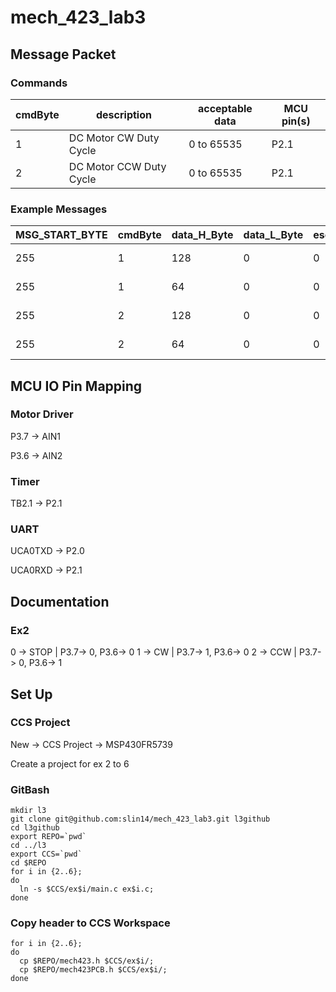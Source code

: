 # mech_423_lab3
## Message Packet
### Commands
| cmdByte | description              | acceptable data | MCU pin(s)          |
|---------|--------------------------|-----------------|---------------------|
|  1      | DC Motor CW  Duty Cycle  | 0 to 65535      | P2.1                |
|  2      | DC Motor CCW Duty Cycle  | 0 to 65535      | P2.1                |

### Example Messages
| MSG_START_BYTE | cmdByte| data_H_Byte | data_L_Byte | escByte | data_modified |
|----------------|--------|-------------|-------------|---------|---------------|
| 255            | 1      | 128         | 0           | 0       | 32768 -> 50%  |
| 255            | 1      |  64         | 0           | 0       | 32768 -> 25%  |
| 255            | 2      | 128         | 0           | 0       | 32768 -> 50%  |
| 255            | 2      |  64         | 0           | 0       | 32768 -> 25%  |

## MCU IO Pin Mapping
### Motor Driver
P3.7 -> AIN1

P3.6 -> AIN2

### Timer
TB2.1 -> P2.1

### UART
UCA0TXD -> P2.0

UCA0RXD -> P2.1

## Documentation
### Ex2
 0 -> STOP       | P3.7-> 0, P3.6-> 0 
 1 ->  CW        | P3.7-> 1, P3.6-> 0 
 2 -> CCW        | P3.7-> 0, P3.6-> 1 

## Set Up
### CCS Project
New -> CCS Project -> MSP430FR5739

Create a project for ex 2 to 6

### GitBash
```
mkdir l3
git clone git@github.com:slin14/mech_423_lab3.git l3github
cd l3github
export REPO=`pwd`
cd ../l3
export CCS=`pwd`
cd $REPO
for i in {2..6};
do
  ln -s $CCS/ex$i/main.c ex$i.c;
done
```
### Copy header to CCS Workspace
```
for i in {2..6};
do
  cp $REPO/mech423.h $CCS/ex$i/;
  cp $REPO/mech423PCB.h $CCS/ex$i/;
done
```
